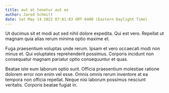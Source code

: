 ```yaml
---
title: aut at tenetur aut ex
author: Jared Schmitt
date: Sat May 14 2022 07:01:03 GMT-0400 (Eastern Daylight Time)
---
```

Ut ducimus sit et modi aut sed nihil dolore expedita. Qui est vero. Repellat ut magnam quia alias rerum minima optio maxime et.

 Fuga praesentium voluptas unde rerum. Ipsam et vero occaecati modi non minus et. Qui voluptates reprehenderit possimus. Corporis incidunt non consequatur magnam pariatur optio consequuntur et quas.

 Beatae iste eum laborum optio sunt. Officia praesentium molestiae ratione dolorem error non enim vel esse. Omnis omnis rerum inventore at ea tempora non officia repellat. Neque nisi laborum possimus nesciunt veritatis. Corporis beatae fugiat in.